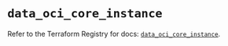 # `data_oci_core_instance`

Refer to the Terraform Registry for docs: [`data_oci_core_instance`](https://registry.terraform.io/providers/oracle/oci/6.18.0/docs/data-sources/core_instance).
